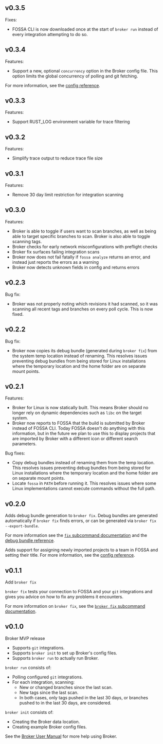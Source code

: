
## v0.3.5

Fixes:
- FOSSA CLI is now downloaded once at the start of `broker run` instead of every integration attempting to do so.

## v0.3.4

Features:
- Support a new, optional `concurrency` option in the Broker config file.
  This option limits the global concurrency of polling and git fetching.

For more information, see the [config reference](https://github.com/fossas/broker/blob/main/docs/reference/config.md#concurrency).

## v0.3.3

Features:
- Support RUST_LOG environment variable for trace filtering

## v0.3.2

Features:
- Simplify trace output to reduce trace file size

## v0.3.1

Features:
- Remove 30 day limit restriction for integration scanning

## v0.3.0

Features:
- Broker is able to toggle if users want to scan branches, as well as being able to target specific branches to scan. Broker is also
  able to toggle scanning tags.
- Broker checks for early network misconfigurations with preflight checks
- Broker fix surfaces failing integration scans
- Broker now does not fail fatally if `fossa analyze` returns an error, and instead just reports the errors as a warning
- Broker now detects unknown fields in config and returns errors

## v0.2.3

Bug fix:

- Broker was not properly noting which revisions it had scanned, so it was scanning all recent tags and branches on every poll cycle. This is now fixed.

## v0.2.2

Bug fix:

- Broker now copies its debug bundle (generated during `broker fix`) from the system temp location instead of renaming.
  This resolves issues preventing debug bundles from being stored for Linux installations where the temporary location
  and the home folder are on separate mount points.

## v0.2.1

Features:
- Broker for Linux is now statically built.
  This means Broker should no longer rely on dynamic dependencies such as `libc` on the target system.
- Broker now reports to FOSSA that the build is submitted by Broker instead of FOSSA CLI.
  Today FOSSA doesn't do anything with this information,
  but in the future we plan to use this to display projects that are imported by Broker with a different icon or different search parameters.

Bug fixes:
- Copy debug bundles instead of renaming them from the temp location.
  This resolves issues preventing debug bundles from being stored for Linux installations where the temporary location
  and the home folder are on separate mount points.
- Locate `fossa` in `PATH` before running it.
  This resolves issues where some Linux implementations cannot execute commands without the full path.

## v0.2.0

Adds debug bundle generation to `broker fix`.
Debug bundles are generated automatically if `broker fix` finds errors, or can be generated via `broker fix --export-bundle`.

For more information see the [`fix` subcommand documentation](https://github.com/fossas/broker/blob/main/docs/subcommands/fix.md)
and the [debug bundle reference](https://github.com/fossas/broker/blob/main/docs/reference/debug-bundle.md).

Adds support for assigning newly imported projects to a team in FOSSA and setting their title.
For more information, see the [config reference](https://github.com/fossas/broker/blob/main/docs/reference/config.md#integrations).

## v0.1.1

Add `broker fix`

`broker fix` tests your connection to FOSSA and your `git` integrations and gives you advice on how to fix any problems it encounters.

For more information on `broker fix`, see the [`broker fix` subcommand documentation](https://github.com/fossas/broker/blob/main/docs/subcommands/fix.md).

## v0.1.0

Broker MVP release

- Supports `git` integrations.
- Supports `broker init` to set up Broker's config files.
- Supports `broker run` to actually run Broker.

`broker run` consists of:
- Polling configured `git` integrations.
- For each integration, scanning:
  - New or changed branches since the last scan.
  - New tags since the last scan.
  - In both cases, only tags pushed in the last 30 days, or branches pushed to in the last 30 days, are considered.

`broker init` consists of:
- Creating the Broker data location.
- Creating example Broker config files.

See the [Broker User Manual](https://github.com/fossas/broker/blob/main/docs/README.md) for more help using Broker.
